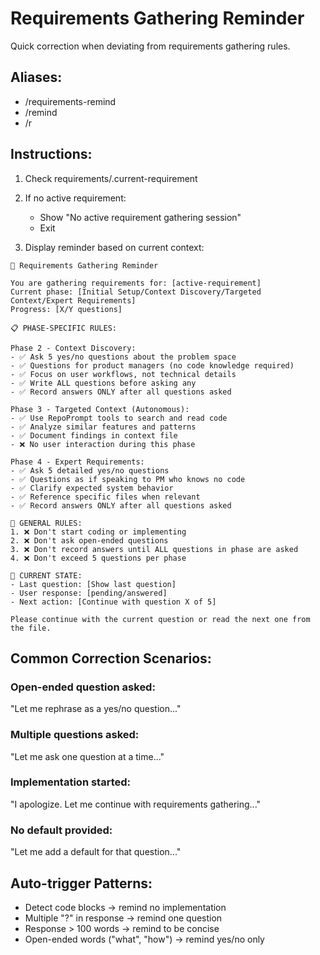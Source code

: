 # Requirements Gathering Reminder

Quick correction when deviating from requirements gathering rules.

## Aliases:

- /requirements-remind
- /remind
- /r

## Instructions:

1. Check requirements/.current-requirement
2. If no active requirement:

   - Show "No active requirement gathering session"
   - Exit

3. Display reminder based on current context:

```
🔔 Requirements Gathering Reminder

You are gathering requirements for: [active-requirement]
Current phase: [Initial Setup/Context Discovery/Targeted Context/Expert Requirements]
Progress: [X/Y questions]

📋 PHASE-SPECIFIC RULES:

Phase 2 - Context Discovery:
- ✅ Ask 5 yes/no questions about the problem space
- ✅ Questions for product managers (no code knowledge required)
- ✅ Focus on user workflows, not technical details
- ✅ Write ALL questions before asking any
- ✅ Record answers ONLY after all questions asked

Phase 3 - Targeted Context (Autonomous):
- ✅ Use RepoPrompt tools to search and read code
- ✅ Analyze similar features and patterns
- ✅ Document findings in context file
- ❌ No user interaction during this phase

Phase 4 - Expert Requirements:
- ✅ Ask 5 detailed yes/no questions
- ✅ Questions as if speaking to PM who knows no code
- ✅ Clarify expected system behavior
- ✅ Reference specific files when relevant
- ✅ Record answers ONLY after all questions asked

🚫 GENERAL RULES:
1. ❌ Don't start coding or implementing
2. ❌ Don't ask open-ended questions
3. ❌ Don't record answers until ALL questions in phase are asked
4. ❌ Don't exceed 5 questions per phase

📍 CURRENT STATE:
- Last question: [Show last question]
- User response: [pending/answered]
- Next action: [Continue with question X of 5]

Please continue with the current question or read the next one from the file.
```

## Common Correction Scenarios:

### Open-ended question asked:

"Let me rephrase as a yes/no question..."

### Multiple questions asked:

"Let me ask one question at a time..."

### Implementation started:

"I apologize. Let me continue with requirements gathering..."

### No default provided:

"Let me add a default for that question..."

## Auto-trigger Patterns:

- Detect code blocks → remind no implementation
- Multiple "?" in response → remind one question
- Response > 100 words → remind to be concise
- Open-ended words ("what", "how") → remind yes/no only
